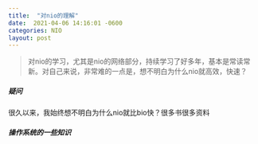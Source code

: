 ```yaml
---
title:  "对nio的理解"
date:  2021-04-06 14:16:01 -0600
categories: NIO
layout: post
---
```

> 对nio的学习，尤其是nio的网络部分，持续学习了好多年，基本是常读常新。对自己来说，非常难的一点是，想不明白为什么nio就高效，快速？



##### 疑问

很久以来，我始终想不明白为什么nio就比bio快？很多书很多资料

##### 操作系统的一些知识

